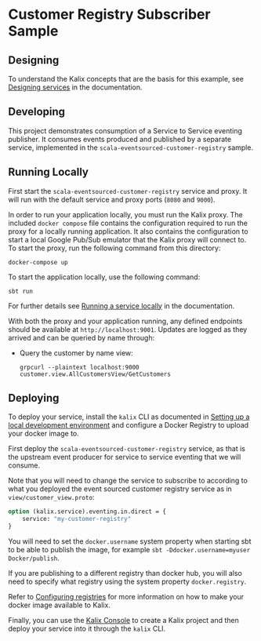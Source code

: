 # Customer Registry Subscriber Sample

## Designing

To understand the Kalix concepts that are the basis for this example, see [Designing services](https://docs.kalix.io/services/development-process.html) in the documentation.


## Developing

This project demonstrates consumption of a Service to Service eventing publisher. It consumes events produced and published
by a separate service, implemented in the `scala-eventsourced-customer-registry` sample.

## Running Locally

First start the `scala-eventsourced-customer-registry` service and proxy. It will run with the default service and proxy ports (`8080` and `9000`).

In order to run your application locally, you must run the Kalix proxy. The included `docker compose` file contains the configuration required to run the proxy for a locally running application.
It also contains the configuration to start a local Google Pub/Sub emulator that the Kalix proxy will connect to.
To start the proxy, run the following command from this directory:

```shell
docker-compose up
```

To start the application locally, use the following command:

```
sbt run
```

For further details see [Running a service locally](https://docs.kalix.io/developing/running-service-locally.html) in the documentation.

With both the proxy and your application running, any defined endpoints should be available at `http://localhost:9001`.
Updates are logged as they arrived and can be queried by name through:


* Query the customer by name view:
  ```shell
  grpcurl --plaintext localhost:9000 customer.view.AllCustomersView/GetCustomers
  ```

## Deploying

To deploy your service, install the `kalix` CLI as documented in
[Setting up a local development environment](https://docs.kalix.io/setting-up/)
and configure a Docker Registry to upload your docker image to.

First deploy the `scala-eventsourced-customer-registry` service, as that is the upstream event producer for service to service eventing
that we will consume.

Note that you will need to change the service to subscribe to according to what you deployed the event sourced customer 
registry service as in `view/customer_view.proto`: 

```protobuf
option (kalix.service).eventing.in.direct = {
    service: "my-customer-registry"
}
```

You will need to set the `docker.username` system property when starting sbt to be able to publish the image, for example `sbt -Ddocker.username=myuser Docker/publish`.

If you are publishing to a different registry than docker hub, you will also need to specify what registry using the system property `docker.registry`.

Refer to
[Configuring registries](https://docs.kalix.io/projects/container-registries.html)
for more information on how to make your docker image available to Kalix.

Finally, you can use the [Kalix Console](https://console.kalix.io)
to create a Kalix project and then deploy your service into it
through the `kalix` CLI. 
